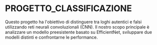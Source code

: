 # PROGETTO_CLASSIFICAZIONE
Questo progetto ha l'obiettivo di distinguere tra loghi autentici e falsi utilizzando reti neurali convoluzionali (CNN). Il nostro scopo principale è analizzare un modello preesistente basato su EfficientNet, sviluppare due modelli distinti e confrontarne le performance.
